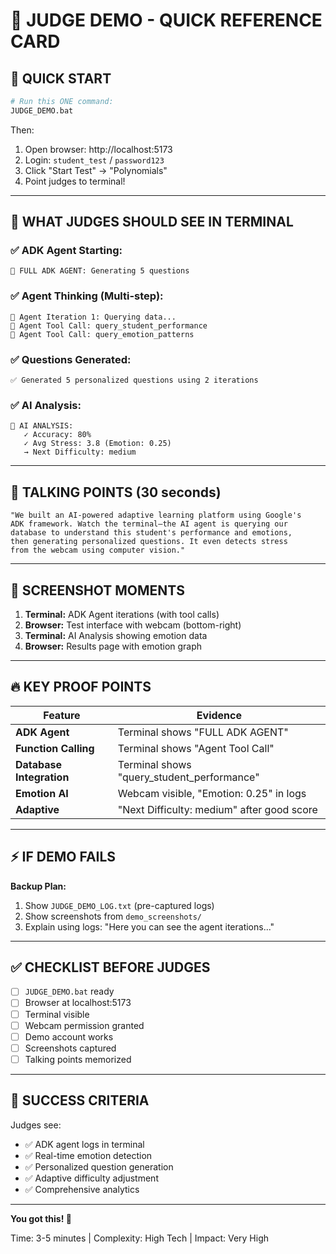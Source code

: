 # 🎯 JUDGE DEMO - QUICK REFERENCE CARD

## 🚀 QUICK START

```bash
# Run this ONE command:
JUDGE_DEMO.bat
```

Then:
1. Open browser: http://localhost:5173
2. Login: `student_test` / `password123`
3. Click "Start Test" → "Polynomials"
4. Point judges to terminal!

---

## 👀 WHAT JUDGES SHOULD SEE IN TERMINAL

### ✅ **ADK Agent Starting:**
```
🤖 FULL ADK AGENT: Generating 5 questions
```

### ✅ **Agent Thinking (Multi-step):**
```
🔄 Agent Iteration 1: Querying data...
🔧 Agent Tool Call: query_student_performance
🔧 Agent Tool Call: query_emotion_patterns
```

### ✅ **Questions Generated:**
```
✅ Generated 5 personalized questions using 2 iterations
```

### ✅ **AI Analysis:**
```
🤖 AI ANALYSIS:
   ✓ Accuracy: 80%
   ✓ Avg Stress: 3.8 (Emotion: 0.25)
   → Next Difficulty: medium
```

---

## 🎤 TALKING POINTS (30 seconds)

```
"We built an AI-powered adaptive learning platform using Google's 
ADK framework. Watch the terminal—the AI agent is querying our 
database to understand this student's performance and emotions, 
then generating personalized questions. It even detects stress 
from the webcam using computer vision."
```

---

## 📸 SCREENSHOT MOMENTS

1. **Terminal:** ADK Agent iterations (with tool calls)
2. **Browser:** Test interface with webcam (bottom-right)
3. **Terminal:** AI Analysis showing emotion data
4. **Browser:** Results page with emotion graph

---

## 🔥 KEY PROOF POINTS

| Feature | Evidence |
|---------|----------|
| **ADK Agent** | Terminal shows "FULL ADK AGENT" |
| **Function Calling** | Terminal shows "Agent Tool Call" |
| **Database Integration** | Terminal shows "query_student_performance" |
| **Emotion AI** | Webcam visible, "Emotion: 0.25" in logs |
| **Adaptive** | "Next Difficulty: medium" after good score |

---

## ⚡ IF DEMO FAILS

**Backup Plan:**
1. Show `JUDGE_DEMO_LOG.txt` (pre-captured logs)
2. Show screenshots from `demo_screenshots/`
3. Explain using logs: "Here you can see the agent iterations..."

---

## ✅ CHECKLIST BEFORE JUDGES

- [ ] `JUDGE_DEMO.bat` ready
- [ ] Browser at localhost:5173
- [ ] Terminal visible
- [ ] Webcam permission granted
- [ ] Demo account works
- [ ] Screenshots captured
- [ ] Talking points memorized

---

## 🎯 SUCCESS CRITERIA

Judges see:
- ✅ ADK agent logs in terminal
- ✅ Real-time emotion detection
- ✅ Personalized question generation
- ✅ Adaptive difficulty adjustment
- ✅ Comprehensive analytics

---

**You got this! 🚀**

Time: 3-5 minutes | Complexity: High Tech | Impact: Very High
